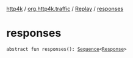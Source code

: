 [http4k](../../index.md) / [org.http4k.traffic](../index.md) / [Replay](index.md) / [responses](./responses.md)

# responses

`abstract fun responses(): `[`Sequence`](https://kotlinlang.org/api/latest/jvm/stdlib/kotlin.sequences/-sequence/index.html)`<`[`Response`](../../org.http4k.core/-response/index.md)`>`
